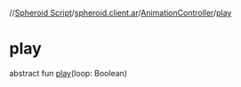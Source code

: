 //[Spheroid Script](../../index.md)/[spheroid.client.ar](../index.md)/[AnimationController](index.md)/[play](play.md)



# play  
 
abstract fun [play](play.md)(loop: Boolean)  



